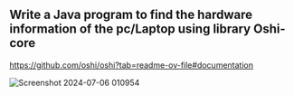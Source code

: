 ## Write a Java program to find the hardware information of the pc/Laptop using library Oshi-core
https://github.com/oshi/oshi?tab=readme-ov-file#documentation

![Screenshot 2024-07-06 010954](https://github.com/ArjunGupta08/find-hardware-information/assets/85922120/0693c475-7272-454a-ab63-03d8750fff95)
